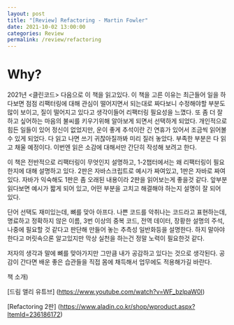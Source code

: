 ```yaml
---
layout: post
title: "[Review] Refactoring - Martin Fowler"
date: 2021-10-02 13:00:00
categories: Review
permalink: /review/refactoring
---
```


# Why?

2021년 <클린코드> 다음으로 이 책을 읽고있다. 이 책을 고른 이유는 최근들어 일을 하다보면 점점 리팩터링에 대해 관심이 떨어지면서 되는대로 짜다보니 수정해야할 부분도 많이 보이고, 질이 떨어지고 있다고 생각이들어 리팩터링 필요성을 느꼈다. 또 좀 더 잘하고 싶어하는 마음의 불씨를 키우기위해 알아보게 되면서 선택하게 되었다. 개인적으로 힘든 일들이 있어 정신이 없었지만, 운이 좋게 추석이란 긴 연휴가 있어서 조금씩 읽어볼 수 있게 되었다. 다 읽고 나면 쓰기 귀찮아질까봐 미리 질러 놓았다. 부족한 부분은 다 읽고 채울 예정이다. 이번엔 읽은 소감에 대해서만 간단히 작성해 보려고 한다.



이 책은 전반적으로 리팩터링이 무엇인지 설명하고, 1-2챕터에서는 왜 리팩터링이 필요한지에 대해 설명하고 있다. 2판은 자바스크립트로 예시가 짜여있고, 1판은 자바로 짜여있다. 자바가 익숙해도 1판은 좀 오래된 내용이라 2판을 읽어보는게 좋을것 같다. 앞부분 읽다보면 예시가 짧게 되어 있고, 어떤 부분을 고치고 해결해야 하는지 설명이 잘 되어 있다.



단어 선택도 재미있는데, 뼈를 맞아 아프다. 나쁜 코드를 악취나는 코드라고 표현하는데, 명료하고 정확하지 않은 이름, 3번 이상의 중복 코드, 전역 데이터, 장황한 설명의 주석, 나중에 필요할 것 같다고 판단해 만들어 놓는 추측성 일반화등을 설명한다. 하지 말아야 한다고 머릿속으론 알고있지만 막상 실천을 하는건 정말 노력이 필요한것 같다.



저자의 생각과 말에 뼈를 맞아가지만 그만큼 내가 공감하고 있다는 것으로 생각된다. 공감이 간다면 배운 좋은 습관들을 직접 몸에 채득해서  업무에도 적용해가길 바란다.



책 소개)

[드림 앨리 유튜브] (https://www.youtube.com/watch?v=WF_bzlpaW0I)

[Refactoring 2판] (https://www.aladin.co.kr/shop/wproduct.aspx?ItemId=236186172)









